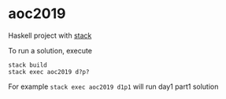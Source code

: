 # aoc2019

Haskell project with [stack](https://docs.haskellstack.org/en/stable/README/)

To run a solution, execute

```shell
stack build
stack exec aoc2019 d?p?
```

For example `stack exec aoc2019 d1p1` will run day1 part1 solution 